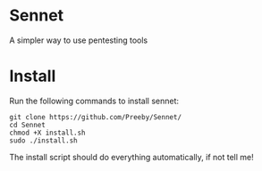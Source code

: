 # Sennet
A simpler way to use pentesting tools

# Install

Run the following commands to install sennet:

```
git clone https://github.com/Preeby/Sennet/
cd Sennet
chmod +X install.sh
sudo ./install.sh
```

The install script should do everything automatically, if not tell me!
